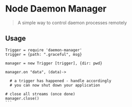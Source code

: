 # Node Daemon Manager
> A simple way to control daemon processes remotely

## Usage

~~~ coffee-script
Trigger = require 'daemon-manager'
trigger = {path: ".graceful", msg}

manager = new Trigger [trigger], {dir: pwd}

manager.on "data", (data)->
  
  # a trigger has happened - handle accordingly
  # you can now shut down your application

# close all streams (once done)
manager.close()
```

